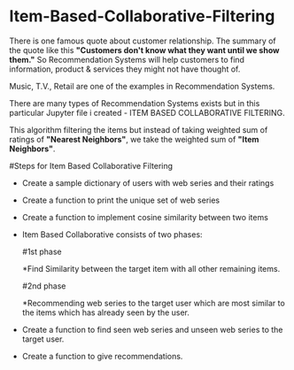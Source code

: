 # Item-Based-Collaborative-Filtering
There is one famous quote about customer relationship. The summary of the quote like this <b>"Customers don't know what they want until we show them."</b> So Recommendation Systems will help customers to find information, product & services they might not have thought of.

Music, T.V., Retail are one of the examples in Recommendation Systems.

There are many types of Recommendation Systems exists but in this particular Jupyter file i created - ITEM BASED COLLABORATIVE FILTERING.

This algorithm filtering the items but instead of taking weighted sum of ratings of <b>"Nearest Neighbors"</b>, we take the weighted sum of <b>"Item Neighbors"</b>.

#Steps for Item Based Collaborative Filtering
- Create a sample dictionary of users with web series and their ratings
- Create a function to print the unique set of web series
- Create a function to implement cosine similarity between two items 
- Item Based Collaborative consists of two phases:

  #1st phase
  
  *Find Similarity between the target item with all other remaining items.
  
  #2nd phase
  
  *Recommending web series to the target user which are most similar to the items which has already seen by the user.
- Create a function to find seen web series and unseen web series to the target user.
- Create a function to give recommendations.
